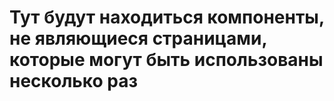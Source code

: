 # Тут будут находиться компоненты, не являющиеся страницами, которые могут быть использованы несколько раз